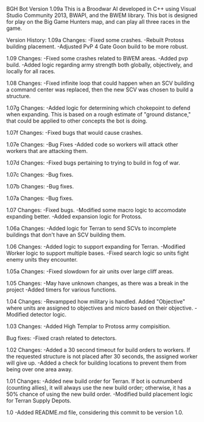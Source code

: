BGH Bot Version 1.09a
This is a Broodwar AI developed in C++ using Visual Studio Community 2013, BWAPI, and the BWEM library. This bot is designed for play on the Big Game Hunters map, and can play all three races in the game.

Version History:
1.09a
Changes:
-Fixed some crashes.
-Rebuilt Protoss building placement.
-Adjusted PvP 4 Gate Goon build to be more robust.

1.09
Changes:
-Fixed some crashes related to BWEM areas.
-Added pvp build.
-Added logic regarding army strength both globally, objectively, and locally for all races.

1.08
Changes:
-Fixed infinite loop that could happen when an SCV building a command center was replaced, then the new SCV was chosen to build a structure.

1.07g
Changes:
-Added logic for determining which chokepoint to defend when expanding. This is based on a rough estimate of "ground distance," that could be applied to other concepts the bot is doing.

1.07f
Changes:
-Fixed bugs that would cause crashes.

1.07e
Changes:
-Bug Fixes
-Added code so workers will attack other workers that are attacking them.

1.07d
Changes:
-Fixed bugs pertaining to trying to build in fog of war.

1.07c
Changes:
-Bug fixes.

1.07b
Changes:
-Bug fixes.

1.07a
Changes:
-Bug fixes.

1.07
Changes:
-Fixed bugs.
-Modified some macro logic to accomodate expanding better.
-Added expansion logic for Protoss.

1.06a
Changes:
-Added logic for Terran to send SCVs to incomplete buildings that don't have an SCV building them.

1.06
Changes:
-Added logic to support expanding for Terran.
-Modified Worker logic to support multiple bases.
-Fixed search logic so units fight enemy units they encounter.

1.05a
Changes:
-Fixed slowdown for air units over large cliff areas.

1.05
Changes:
-May have unknown changes, as there was a break in the project
-Added timers for various functions.

1.04
Changes:
-Revampped how military is handled. Added "Objective" where units are assigned to objectives and micro based on their objective.
-Modified detector logic.

1.03
Changes:
-Added High Templar to Protoss army compisition.

Bug fixes:
-Fixed crash related to detectors.

1.02
Changes:
-Added a 30 second timeout for build orders to workers. If the requested structure is not placed after 30 seconds, the assigned worker will give up.
-Added a check for building locations to prevent them from being over one area away.

1.01
Changes:
-Added new build order for Terran. If bot is outnumberd (counting allies), it will always use the new build order; otherwise, it has a 50% chance of using the new build order.
-Modified build placement logic for Terran Supply Depots.

1.0
-Added README.md file, considering this commit to be version 1.0.